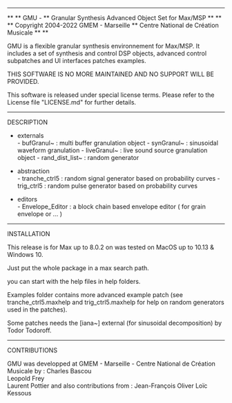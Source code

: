 ***************************************************************
**
**	GMU - 
**	Granular Synthesis Advanced Object Set for Max/MSP
**
**
**  Copyright 2004-2022 GMEM - Marseille
**			Centre National de Création Musicale 
**
**			

GMU is a flexible granular synthesis environnement for Max/MSP. It includes a set of synthesis and control DSP objects, advanced control subpatches and UI interfaces patches examples. 

THIS SOFTWARE IS NO MORE MAINTAINED AND NO SUPPORT WILL BE PROVIDED.

This software is released under special license terms.
Please refer to the License file "LICENSE.md" for further details.


______________________
  DESCRIPTION

- externals 			
		- bufGranul~ 		: multi buffer granulation object
		- synGranul~ 		: sinusoidal waveform granulation
		- liveGranul~		: live sound source granulation object
		- rand_dist_list~ 	: random generator

- abstraction 				
		- tranche_ctrl5 		: random signal generator based on probability curves
		- trig_ctrl5			: random pulse generator based on probability curves

- editors					
		- Envelope_Editor	: a block chain based envelope editor ( for grain envelope or ... )
			

_______________________
  INSTALLATION  


This release is for Max up to 8.0.2 on was tested on MacOS up to 10.13 & Windows 10.

Just put the whole package in a max search path.

you can start with the help files in help folders.

Examples folder contains more advanced example patch (see tranche_ctrl5.maxhelp and trig_ctrl5.maxhelp for help on random generators used in the patches). 

Some patches needs the [iana~] external (for sinusoidal decomposition) by Todor Todoroff.

________________________
 CONTRIBUTIONS


GMU was developped at GMEM - Marseille - Centre National de Création Musicale by :
	Charles Bascou		
	Leopold Frey			
	Laurent Pottier
and also contributions from :
	Jean-François Oliver
	Loïc Kessous